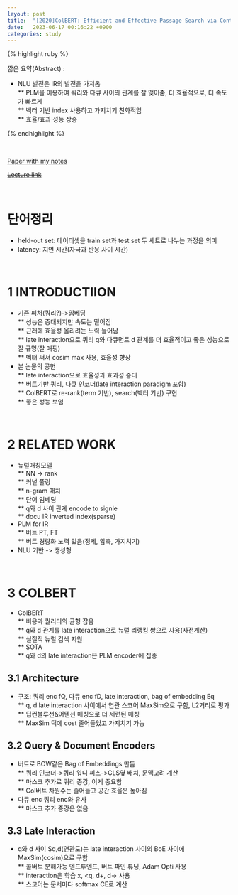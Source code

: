 ```yaml
---
layout: post
title:  "[2020]ColBERT: Efficient and Effective Passage Search via Contextualized Late Interaction over BERT"
date:   2023-06-17 00:16:22 +0900
categories: study
---
```







{% highlight ruby %}


짧은 요약(Abstract) :    
* NLU 발전은 IR의 발전을 가져옴  
** PLM을 이용하여 쿼리와 다큐 사이의 관계를 잘 맺어줌, 더 효율적으로, 더 속도가 빠르게  
** 벡터 기반 index 사용하고 가지치기 친화적임  
** 효율/효과 성능 상승  


{% endhighlight %}  

<br/>


[Paper with my notes](https://drive.google.com/drive/folders/1yzBGKBpEYXEw_UnkVc-5iFVq66je428X?usp=sharing)  


[~~Lecture link~~]()  

<br/>

# 단어정리  
* held-out set: 데이터셋을 train set과 test set 두 세트로 나누는 과정을 의미  
* latency: 지연 시간(자극과 반응 사이 시간)    








<br/>

# 1 INTRODUCTIION    
* 기존 피처(쿼리?)->임베딩  
** 성능은 증대되지만 속도는 떨어짐  
** 근래에 효율성 올리려는 노력 늘어남  
** late interaction으로 쿼리 q와 다큐먼트 d 관계를 더 효율적이고 좋은 성능으로 잘 규명(잘 매핑)  
** 벡터 써서 cosim max 사용, 효율성 향상  
* 본 논문의 공헌  
** late interaction으로 효율성과 효과성 증대  
** 버트기반 쿼리, 다큐 인코더(late interaction paradigm 포함)  
** ColBERT로 re-rank(term 기반), search(벡터 기반) 구현  
** 좋은 성능 보임  

<br/>

# 2 RELATED WORK  
* 뉴럴매칭모델   
** NN -> rank  
** 커널 풀링  
** n-gram 매치  
** 단어 임베딩  
** q와 d 사이 관계 encode to signle  
** docu IR inverted index(sparse)  
* PLM for IR  
** 버트 PT, FT   
** 버트 경량화 노력 있음(정제, 압축, 가지치기)  
* NLU 기반 -> 생성형  

<br/>

# 3 COLBERT  
* ColBERT  
** 비용과 퀄리티의 균형 잡음  
** q와 d 관계를 late interaction으로 뉴럴 리랭킹 쌍으로 사용(사전계산)  
** 실질적 뉴럴 검색 지원  
** SOTA  
** q와 d의 late interaction은 PLM encoder에 집중  


## 3.1 Architecture  
* 구조: 쿼리 enc fQ, 다큐 enc fD, late interaction, bag of embedding Eq  
** q, d late interaction 사이에서 연관 스코어 MaxSim으로 구함, L2거리로 평가  
** 딥컨볼루션&어텐션 매칭으로 더 세련된 매칭  
** MaxSim 덕에 cost 줄어들었고 가지치기 가능  


## 3.2 Query & Document Encoders  
* 버트로 BOW같은 Bag of Embeddings 만듬  
** 쿼리 인코더->쿼리 워디 피스->CLS옆 배치, 문맥고려 계산  
** 마스크 추가로 쿼리 증강, 이게 중요함  
** Col버트 차원수는 줄어들고 공간 효율은 높아짐  
* 다큐 enc 쿼리 enc와 유사  
** 마스크 추가 증강은 없음  


## 3.3 Late Interaction  
* q와 d 사이 Sq,d(연관도)는 late interaction 사이의 BoE 사이에 MaxSim(cosim)으로 구함  
** 콜버트 분해가능 엔드투엔드, 버트 파인 튜닝, Adam Opti 사용  
** interaction은 학습 x, <q, d+, d-> 사용  
** 스코어는 문서마다 softmax CE로 계산   

